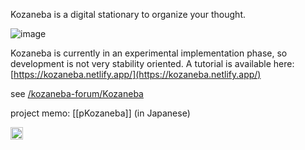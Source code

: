 
Kozaneba is a digital stationary to organize your thought.

![image](https://gyazo.com/e8d616772cf7b888f05edf0f28234c68/thumb/1000)

Kozaneba is currently in an experimental implementation phase, so development is not very stability oriented.
A tutorial is available here: [https://kozaneba.netlify.app/](https://kozaneba.netlify.app/)


see [/kozaneba-forum/Kozaneba](https://scrapbox.io/kozaneba-forum/Kozaneba)

project memo: [[pKozaneba]] (in Japanese)

<img src='https://scrapbox.io/api/pages/nishio/en/icon' alt='en.icon' height="19.5"/>

